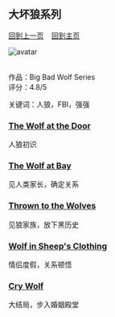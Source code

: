 ## 大坏狼系列
[回到上一页](https://boheme130.github.io/Reviews/)  &nbsp;&nbsp;  [回到主页](https://boheme130.github.io/Fiction.git.io/)

![avatar](https://traumrealistin.de/wp-content/uploads/2021/02/Unbenanntes_Projekt-Kopie.jpg)
<br>
<br>

作品：Big Bad Wolf Series<br>
评分：4.8/5<br>

关键词：人狼，FBI，强强

### [The Wolf at the Door](https://boheme130.github.io/WolfAtDoor.git.io/)
人狼初识

### [The Wolf at Bay](https://boheme130.github.io/WolfAtBay.git.io/)
见人类家长，确定关系

### [Thrown to the Wolves](https://boheme130.github.io/ThrownToWolves/)
见狼家族，放下黑历史

### [Wolf in Sheep's Clothing](https://boheme130.github.io/WolfInSheepCloth/)
情侣度假，关系顿悟

### [Cry Wolf](https://boheme130.github.io/CryWolf/)
大结局，步入婚姻殿堂